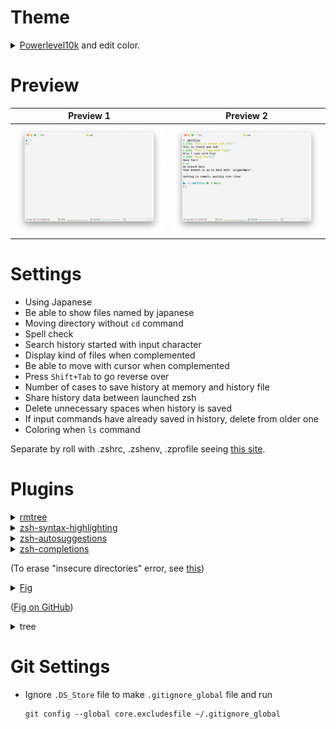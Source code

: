 # Theme

<details><summary><a href="https://github.com/romkatv/powerlevel10k">Powerlevel10k</a> and edit color.</summary>

```shell
brew install romkatv/powerlevel10k/powerlevel10k
# echo "source $(brew --prefix)/opt/powerlevel10k/powerlevel10k.zsh-theme" >>~/.dots/zsh/.zshrc
```

</details>

# Preview

| Preview 1                                    | Preview 2                                    |
| -------------------------------------------- | -------------------------------------------- |
| ![Preview 1](Images/Preview/Preview%201.png) | ![Preview 2](Images/Preview/Preview%202.png) |

# Settings

-   Using Japanese
-   Be able to show files named by japanese
-   Moving directory without `cd` command
-   Spell check
-   Search history started with input character
-   Display kind of files when complemented
-   Be able to move with cursor when complemented
-   Press `Shift+Tab` to go reverse over
-   Number of cases to save history at memory and history file
-   Share history data between launched zsh
-   Delete unnecessary spaces when history is saved
-   If input commands have already saved in history, delete from older one
-   Coloring when `ls` command

Separate by roll with .zshrc, .zshenv, .zprofile seeing [this site](https://kitakitabauer.hatenablog.com/entry/2016/09/13/173456).

# Plugins

<details><summary><a href="https://github.com/beeftornado/homebrew-rmtree">rmtree</a></summary>

```shell
brew tap beeftornado/rmtree
```

</details>

<details><summary><a href="https://github.com/zsh-users/zsh-syntax-highlighting">zsh-syntax-highlighting</a></summary>

```shell
brew install zsh-syntax-highlighting
```

</details>

<details><summary><a href="https://github.com/zsh-users/zsh-autosuggestions">zsh-autosuggestions</a></summary>

```shell
brew install zsh-autosuggestions
```

</details>

<details><summary><a href="https://github.com/zsh-users/zsh-completions">zsh-completions</a>

(To erase "insecure directories" error, see [this](https://qiita.com/riku929hr/items/d2a15276e94bd2b11e75))</summary>

```shell
brew install zsh-completions
```

</details>

<details><summary><a href="https://fig.io">Fig</a>

([Fig on GitHub](https://github.com/withfig))</summary>

```shell
brew install fig
```

</details>

<details><summary>tree</summary>

```shell
brew install tree
```

</details>

# Git Settings

-   Ignore `.DS_Store` file to make `.gitignore_global` file and run
    ```shell
    git config --global core.excludesfile ~/.gitignore_global
    ```
